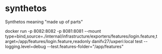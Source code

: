 # synthetos
Synthetos meaning "made up of parts"

docker run -p 8082:8082 -p 8081:8081 --mount type=bind,source=./internal/infrastructure/exporters/features/login.feature,target=/app/features/login.feature,readonly danifv27/uxperi:local test --logging.level=debug --test.features-folder="/app/features"
